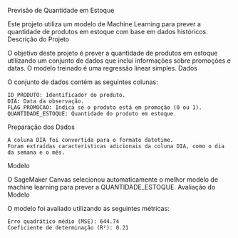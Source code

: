 Previsão de Quantidade em Estoque

Este projeto utiliza um modelo de Machine Learning para prever a quantidade de produtos em estoque com base em dados históricos.
Descrição do Projeto

O objetivo deste projeto é prever a quantidade de produtos em estoque utilizando um conjunto de dados que inclui informações sobre promoções e datas. O modelo treinado é uma regressão linear simples.
Dados

O conjunto de dados contém as seguintes colunas:

    ID_PRODUTO: Identificador do produto.
    DIA: Data da observação.
    FLAG_PROMOCAO: Indica se o produto está em promoção (0 ou 1).
    QUANTIDADE_ESTOQUE: Quantidade do produto em estoque.

Preparação dos Dados

    A coluna DIA foi convertida para o formato datetime.
    Foram extraídas características adicionais da coluna DIA, como o dia da semana e o mês.

Modelo

O SageMaker Canvas selecionou automaticamente o melhor modelo de machine learning para prever a QUANTIDADE_ESTOQUE.
Avaliação do Modelo

O modelo foi avaliado utilizando as seguintes métricas:

    Erro quadrático médio (MSE): 644.74
    Coeficiente de determinação (R²): 0.21
